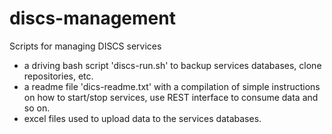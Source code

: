 # discs-management
Scripts for managing DISCS services

- a driving bash script 'discs-run.sh' to backup services databases, clone repositories, etc.
- a readme file 'dics-readme.txt' with a compilation of simple instructions on how to start/stop services, use REST interface to consume data and so on.
- excel files used to upload data to the services databases.
